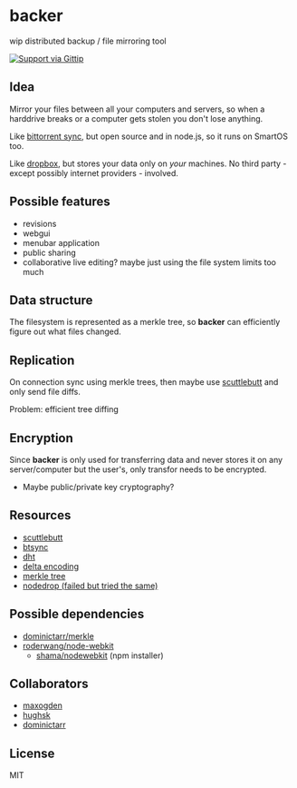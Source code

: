 # backer

wip distributed backup / file mirroring tool

[![Support via Gittip](https://rawgithub.com/twolfson/gittip-badge/0.1.0/dist/gittip.png)](https://www.gittip.com/juliangruber/)

## Idea

Mirror your files between all your computers and servers, so when a harddrive breaks or a computer gets stolen
you don't lose anything.

Like [bittorrent sync](http://labs.bittorrent.com/experiments/sync.html), but open source and in node.js,
so it runs on SmartOS too.

Like [dropbox](https://www.dropbox.com/), but stores your data only on _your_ machines.
No third party - except possibly internet providers - involved.

## Possible features

* revisions
* webgui
* menubar application
* public sharing
* collaborative live editing? maybe just using the file system limits too much

## Data structure

The filesystem is represented as a merkle tree, so **backer** can efficiently figure out what files changed.

## Replication

On connection sync using merkle trees, then maybe use [scuttlebutt](http://www.cs.cornell.edu/home/rvr/papers/flowgossip.pdf)
and only send file diffs.

Problem: efficient tree diffing

## Encryption

Since **backer** is only used for transferring data and never stores it on any server/computer but the user's,
only transfor needs to be encrypted.

* Maybe public/private key cryptography?

## Resources

* [scuttlebutt](http://www.cs.cornell.edu/home/rvr/papers/flowgossip.pdf)
* [btsync](http://labs.bittorrent.com/experiments/sync/technology.html)
* [dht](http://engineering.bittorrent.com/2013/01/22/bittorrent-tech-talks-dht/)
* [delta encoding](http://en.wikipedia.org/wiki/Delta_encoding)
* [merkle tree](http://en.wikipedia.org/wiki/Merkle_tree)
* [nodedrop (failed but tried the same)](https://github.com/dominictarr/nodedrop)

## Possible dependencies

* [dominictarr/merkle](https://github.com/dominictarr/merkle)
* [roderwang/node-webkit](https://github.com/rogerwang/node-webkit/wiki/Tray)
  * [shama/nodewebkit](https://github.com/shama/nodewebkit) (npm installer)

## Collaborators

* [maxogden](https://github.com/maxogden)
* [hughsk](https://github.com/hughsk)
* [dominictarr](https://github.com/dominictarr)

## License

MIT
